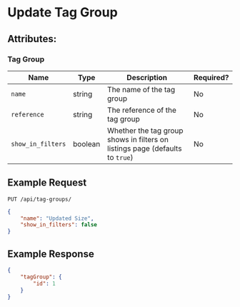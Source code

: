 # Update Tag Group

## Attributes:

### Tag Group

| Name              | Type    | Description                                                                  | Required? |
|-------------------|---------|------------------------------------------------------------------------------|-----------|
| `name`            | string  | The name of the tag group                                                    | No        |
| `reference`       | string  | The reference of the tag group                                               | No        |
| `show_in_filters` | boolean | Whether the tag group shows in filters on listings page (defaults to `true`) | No        |

## Example Request

```http request
PUT /api/tag-groups/
```

```json lines
{
    "name": "Updated Size",
    "show_in_filters": false
}
```

## Example Response

```json
{
    "tagGroup": {
        "id": 1
    }
}
```

